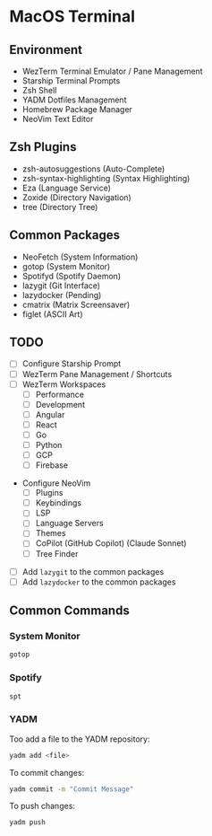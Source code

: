 # MacOS Terminal

## Environment

- WezTerm Terminal Emulator / Pane Management
- Starship Terminal Prompts
- Zsh Shell
- YADM Dotfiles Management
- Homebrew Package Manager
- NeoVim Text Editor

## Zsh Plugins

- zsh-autosuggestions (Auto-Complete)
- zsh-syntax-highlighting (Syntax Highlighting)
- Eza (Language Service)
- Zoxide (Directory Navigation)
- tree (Directory Tree)

## Common Packages

- NeoFetch (System Information)
- gotop (System Monitor)
- Spotifyd (Spotify Daemon)
- lazygit (Git Interface)
- lazydocker (Pending)
- cmatrix (Matrix Screensaver)
- figlet (ASCII Art)

## TODO

- [ ] Configure Starship Prompt
- [ ] WezTerm Pane Management / Shortcuts
- [ ] WezTerm Workspaces
  - [ ] Performance
  - [ ] Development
  - [ ] Angular
  - [ ] React
  - [ ] Go
  - [ ] Python
  - [ ] GCP
  - [ ] Firebase
- Configure NeoVim
  - [ ] Plugins
  - [ ] Keybindings
  - [ ] LSP
  - [ ] Language Servers
  - [ ] Themes
  - [ ] CoPilot (GitHub Copilot) (Claude Sonnet)
  - [ ] Tree Finder
- [ ] Add `lazygit` to the common packages
- [ ] Add `lazydocker` to the common packages

## Common Commands

### System Monitor

```zsh
gotop
```

### Spotify

```zsh
spt
```

### YADM

Too add a file to the YADM repository:

```zsh
yadm add <file>
```

To commit changes:

```zsh
yadm commit -m "Commit Message"
```

To push changes:

```zsh
yadm push
```
